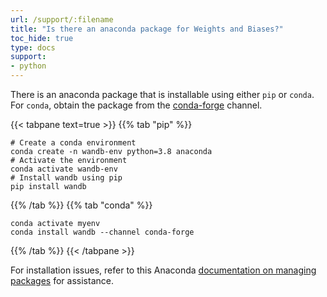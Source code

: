 ```yaml
---
url: /support/:filename
title: "Is there an anaconda package for Weights and Biases?"
toc_hide: true
type: docs
support:
- python
---
```

There is an anaconda package that is installable using either `pip` or `conda`. For `conda`, obtain the package from the [conda-forge](https://conda-forge.org) channel.

{{< tabpane text=true >}}
{{% tab "pip" %}}
```shell
# Create a conda environment
conda create -n wandb-env python=3.8 anaconda
# Activate the environment
conda activate wandb-env
# Install wandb using pip
pip install wandb
```
{{% /tab %}}
{{% tab "conda" %}}
```shell
conda activate myenv
conda install wandb --channel conda-forge
```
{{% /tab %}}
{{< /tabpane >}}

For installation issues, refer to this Anaconda [documentation on managing packages](https://docs.conda.io/projects/conda/en/latest/user-guide/tasks/manage-pkgs.html) for assistance.